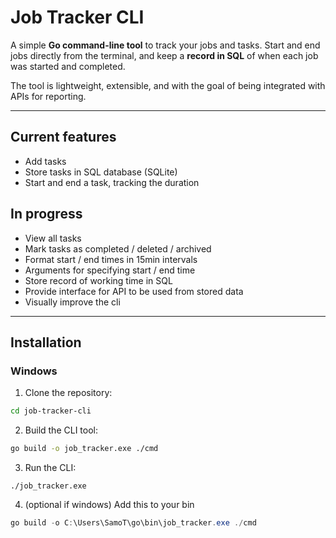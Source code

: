 # Job Tracker CLI

A simple **Go command-line tool** to track your jobs and tasks. Start and end jobs directly from the terminal, and keep a **record in SQL** of when each job was started and completed.  

The tool is lightweight, extensible, and with the goal of being integrated with APIs for reporting.  

---

## Current features

- Add tasks
- Store tasks in SQL database (SQLite)
- Start and end a task, tracking the duration

## In progress

- View all tasks
- Mark tasks as completed / deleted / archived
- Format start / end times in 15min intervals
- Arguments for specifying start / end time
- Store record of working time in SQL
- Provide interface for API to be used from stored data
- Visually improve the cli

---

## Installation
### Windows

1. Clone the repository:  
```bash
cd job-tracker-cli
```
2. Build the CLI tool:
```bash
go build -o job_tracker.exe ./cmd
```

3. Run the CLI:
```
./job_tracker.exe
```

4. (optional if windows) Add this to your bin
``` powershell 
go build -o C:\Users\SamoT\go\bin\job_tracker.exe ./cmd
```